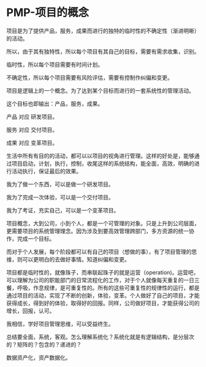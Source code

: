 # PMP-项目的概念

项目是为了提供产品，服务，成果而进行的独特的临时性的不确定性（渐进明晰）的活动。

所以，由于其有独特性，所以每个项目有其自己的目标，需要有需求收集，识别。

临时性，所以每个项目需要有时间计划。

不确定性，所以每个项目需要有风险评估，需要有控制作纠偏和变更。

项目是逻辑上的一个概念。为了达到某个目标而进行的一套系统性的管理活动。

这个目标也即输出：产品，服务，成果。

产品 对应 研发项目。

服务 对应 交付项目。

成果 对应 变革项目。

生活中所有有目的的活动，都可以以项目的视角进行管理。这样的好处是，能够通过项目启动，计划，执行，控制，收尾这样的系统结构，能全面，高效，明确的进行活动执行，保证最后的效果。

我为了做一个东西，可以是做一个研发项目。

我为了完成一次体验，可以是一个交付项目。

我为了考证，充实自己，可以是一个变革项目。

项目概念，大到公司，小到个人，都是一个可管理的对象。只是上升到公司层面，更需要项目的系统管理理念。因为涉及到要高效管理跨部门，多方资源的统一协作，完成一个目标。

而对于个人发展，每个阶段都可以有自己的项目（想做的事），有了项目管理的思维，则可以更明白的去做好事情。知道纠偏和变更。

项目都是临时性的，就像珠子，而串联起珠子的就是运营（operation)。运营吧，可以理解为公司的职能部门的日常流程化的工作，对于个人就像每天重复的一日三餐，呼吸，作息规律，是可重复性的。所有的这些可重复性的规律性的运行，都是通过项目的活动，实现了不断的创新，体验，变革。个人做好了自己的项目，才能获得成长，得到好的体验，取得好的回报。同样，公司做好项目，才能获得公司的增长，回报，认可。

我相信，学好项目管理思维，可以受益终生。

 总结要全面，系统，客观。怎么理解系统化？系统化就是有逻辑结构，是分层次的？矩阵的？包含的？递进的？

数据资产化，资产数据化。
